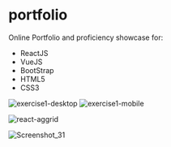 # portfolio
Online Portfolio and proficiency showcase for: 
- ReactJS
- VueJS
- BootStrap
- HTML5
- CSS3

![exercise1-desktop](https://user-images.githubusercontent.com/8859222/136031705-19118e9a-2229-4619-9337-fb96be8d9cb7.png)
![exercise1-mobile](https://user-images.githubusercontent.com/8859222/136031714-95b0da57-7f20-4630-a492-b819ab4521d9.png)

![react-aggrid](https://user-images.githubusercontent.com/8859222/136031736-3d84ef92-7146-4196-83c0-c9287ec479ed.png)

![Screenshot_31](https://user-images.githubusercontent.com/8859222/136031784-f364b926-4343-4c32-8e5d-760c25269b11.png)
